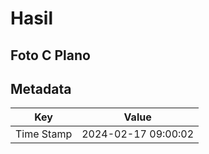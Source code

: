 # Hasil

## Foto C Plano


## Metadata

| Key        | Value               |
| ---------- | ------------------- |
| Time Stamp | 2024-02-17 09:00:02 |



